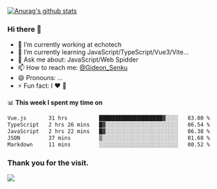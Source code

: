 [![Anurag's github stats](https://github-readme-stats.vercel.app/api?username=gideonsenku)](https://github.com/anuraghazra/github-readme-stats)
### Hi there 👋
- 🔭 I’m currently working at echotech
- 🌱 I’m currently learning JavaScript/TypeScript/Vue3/Vite...
- 💬 Ask me about: JavaScript/Web Spidder 
- 📫 How to reach me: [@Gideon_Senku](https://t.me/Gideon_Senku)
- 😄 Pronouns: ...
- ⚡ Fun fact: I ❤️ 🎵

📊 **This week I spent my time on**
<!--START_SECTION:waka-->

```txt
Vue.js       31 hrs          ████████████████████▓░░░░   83.00 %
TypeScript   2 hrs 26 mins   █▓░░░░░░░░░░░░░░░░░░░░░░░   06.54 %
JavaScript   2 hrs 22 mins   █▓░░░░░░░░░░░░░░░░░░░░░░░   06.38 %
JSON         37 mins         ▒░░░░░░░░░░░░░░░░░░░░░░░░   01.68 %
Markdown     11 mins         ░░░░░░░░░░░░░░░░░░░░░░░░░   00.52 %
```

<!--END_SECTION:waka-->


### Thank you for the visit.
![](http://profile-counter.glitch.me/gideonsenku/count.svg)
<!--
**GideonSenku/GideonSenku** is a ✨ _special_ ✨ repository because its `README.md` (this file) appears on your GitHub profile.

Here are some ideas to get you started:

- 🔭 I’m currently working on ...
- 🌱 I’m currently learning ...
- 👯 I’m looking to collaborate on ...
- 🤔 I’m looking for help with ...
- 💬 Ask me about ...
- 📫 How to reach me: ...
- 😄 Pronouns: ...
- ⚡ Fun fact: ...
-->
